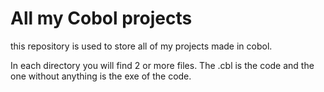 # All my Cobol projects

this repository is used to store all of my projects made in cobol.

In each directory you will find 2 or more files. The .cbl is the code and the one without anything is the exe of the code.
